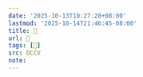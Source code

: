 ```yaml
---
date: '2025-10-13T10:27:28+08:00'
lastmod: '2025-10-14T21:46:45-08:00'
title: 􅍇
url: 􅍇
tags: [𩜰]
src: DCCV
note:
---
```

